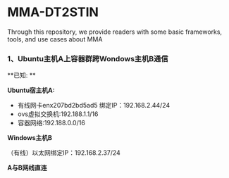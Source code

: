 # MMA-DT2STIN
Through this repository, we provide readers with some basic frameworks, tools, and use cases about MMA

### 1、Ubuntu主机A上容器群跨Wondows主机B通信

**已知: **

**Ubuntu宿主机A:**

- 有线网卡enx207bd2bd5ad5 绑定IP：192.168.2.44/24
- ovs虚拟交换机:192.188.1.1/16
- 容器网络:192.188.0.0/16

**Windows主机B**

（有线）以太网绑定IP：192.168.2.37/24

**A与B网线直连**

